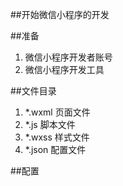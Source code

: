 ##开始微信小程序的开发

##准备
1. 微信小程序开发者账号
2. 微信小程序开发工具

##文件目录
1.  *.wxml  页面文件
2.  *.js    脚本文件
3.  *.wxss  样式文件
4.  *.json  配置文件

##配置
